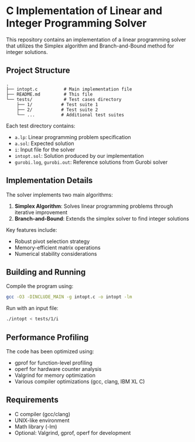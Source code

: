 # C Implementation of Linear and Integer Programming Solver

This repository contains an implementation of a linear programming solver that utilizes the Simplex algorithm and Branch-and-Bound method for integer solutions.

## Project Structure

```
.
├── intopt.c          # Main implementation file
├── README.md         # This file
└── tests/            # Test cases directory
    ├── 1/           # Test suite 1 
    ├── 2/           # Test suite 2
    └── ...          # Additional test suites
```

Each test directory contains:
- `a.lp`: Linear programming problem specification
- `a.sol`: Expected solution
- `i`: Input file for the solver
- `intopt.sol`: Solution produced by our implementation
- `gurobi.log`, `gurobi.out`: Reference solutions from Gurobi solver

## Implementation Details

The solver implements two main algorithms:
1. **Simplex Algorithm**: Solves linear programming problems through iterative improvement
2. **Branch-and-Bound**: Extends the simplex solver to find integer solutions

Key features include:
- Robust pivot selection strategy
- Memory-efficient matrix operations
- Numerical stability considerations

## Building and Running

Compile the program using:
```bash
gcc -O3 -DINCLUDE_MAIN -g intopt.c -o intopt -lm
```

Run with an input file:
```bash
./intopt < tests/1/i
```

## Performance Profiling

The code has been optimized using:
- gprof for function-level profiling
- operf for hardware counter analysis
- Valgrind for memory optimization
- Various compiler optimizations (gcc, clang, IBM XL C)

## Requirements

- C compiler (gcc/clang)
- UNIX-like environment
- Math library (-lm)
- Optional: Valgrind, gprof, operf for development
